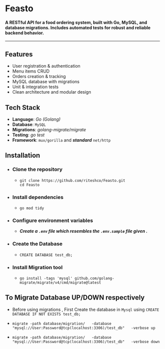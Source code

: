 # Feasto
#### A RESTful API for a food ordering system, built with Go, MySQL, and database migrations. Includes automated tests for robust and reliable backend behavior.
---

## Features

- User registration & authentication
- Menu items CRUD
- Orders creation & tracking
- MySQL database with migrations
- Unit & integration tests
- Clean architecture and modular design

## Tech Stack

- **Language**: _Go (Golang)_
- **Database**: `MySQL`
- **Migrations**: _golang-migrate/migrate_
- **Testing**: _go test_
- **Framework**: `mux/gorilla` and ___standard___ `net/http`

## Installation
- ### Clone the repository

  - ```
    git clone https://github.com/riteshco/Feasto.git
    cd Feasto
    ```

- ### Install dependencies

  - ``` 
    go mod tidy
    ```
  
- ### Configure environment variables
  - ___Create a `.env` file which resembles the `.env.sample` file given .___

- ### Create the Database
  - ```
    CREATE DATABASE test_db;
    ```
- ### Install Migration tool
  - ```
    go install -tags 'mysql' github.com/golang-migrate/migrate/v4/cmd/migrate@latest
    ```
  
## To Migrate Database UP/DOWN respectively

- Before using migrations , First Create the database in `Mysql` using `CREATE DATABASE IF NOT EXISTS test_db;`
- ``` 
  migrate -path database/migration/   -database "mysql://User:Password@tcp(localhost:3306)/test_db"   -verbose up 
  ```
- ```
  migrate -path database/migration/   -database "mysql://User:Password@tcp(localhost:3306)/test_db"   -verbose down
  ```